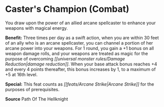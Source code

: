 ﻿---
cssclass: [feats]

---
# Caster's Champion (Combat)

You draw upon the power of an allied arcane spellcaster to enhance your weapons with magical energy.

**Benefit:** Three times per day as a swift action, when you are within 30 feet of an ally who is an arcane spellcaster, you can channel a portion of her arcane power into your weapons. For 1 round, you gain a +1 bonus on all weapon damage rolls, and your weapons are treated as magic for the purpose of overcoming _[[universal monster rules/Damage Reduction|damage reduction]]_. When your base attack bonus reaches +4 and every 4 points thereafter, this bonus increases by 1, to a maximum of +5 at 16th level.

**Special:** This feat counts as _[[feats/Arcane Strike|Arcane Strike]]_ for the purposes of prerequisites.

**Source** Path Of The Hellknight